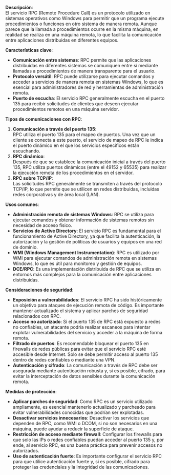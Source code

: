 **Descripción**:  
El servicio RPC (Remote Procedure Call) es un protocolo utilizado en sistemas operativos como Windows para permitir que un programa ejecute procedimientos o funciones en otro sistema de manera remota. Aunque parece que la llamada a procedimientos ocurre en la misma máquina, en realidad se realiza en una máquina remota, lo que facilita la comunicación entre aplicaciones distribuidas en diferentes equipos.

**Características clave**:
- **Comunicación entre sistemas**: RPC permite que las aplicaciones distribuidas en diferentes sistemas se comuniquen entre sí mediante llamadas a procedimientos de manera transparente para el usuario.
- **Protocolo versátil**: RPC puede utilizarse para ejecutar comandos y acceder a servicios de manera remota en sistemas Windows, lo que es esencial para administradores de red y herramientas de administración remota.
- **Puerto de escucha**: El servicio RPC generalmente escucha en el puerto 135 para recibir solicitudes de clientes que deseen ejecutar procedimientos remotos en una máquina servidor.

**Tipos de comunicaciones con RPC**:
1. **Comunicación a través del puerto 135**:  
    RPC utiliza el puerto 135 para el mapeo de puertos. Una vez que un cliente se conecta a este puerto, el servicio de mapeo de RPC le indica el puerto dinámico en el que los servicios específicos están escuchando.
2. **RPC dinámico**:  
    Después de que se establece la comunicación inicial a través del puerto 135, RPC utiliza puertos dinámicos (entre el 49152 y 65535) para realizar la ejecución remota de los procedimientos en el servidor.
3. **RPC sobre TCP/IP**:  
    Las solicitudes RPC generalmente se transmiten a través del protocolo TCP/IP, lo que permite que se utilicen en redes distribuidas, incluidas redes corporativas y de área local (LAN).

**Usos comunes**:
- **Administración remota de sistemas Windows**: RPC se utiliza para ejecutar comandos y obtener información de sistemas remotos sin necesidad de acceso físico.
- **Servicios de Active Directory**: El servicio RPC es fundamental para el funcionamiento de Active Directory, ya que facilita la autenticación, la autorización y la gestión de políticas de usuarios y equipos en una red de dominio.
- **WMI (Windows Management Instrumentation)**: RPC es utilizado por WMI para ejecutar comandos de administración remota en sistemas Windows, lo que es útil para monitoreo y gestión de equipos.
- **DCE/RPC**: Es una implementación distribuida de RPC que se utiliza en entornos más complejos para la comunicación entre aplicaciones distribuidas.

**Consideraciones de seguridad**:
- **Exposición a vulnerabilidades**: El servicio RPC ha sido históricamente un objetivo para ataques de ejecución remota de código. Es importante mantener actualizado el sistema y aplicar parches de seguridad relacionados con RPC.
- **Acceso no autorizado**: Si el puerto 135 de RPC está expuesto a redes no confiables, un atacante podría realizar escaneos para intentar explotar vulnerabilidades del servicio y acceder a la máquina de forma remota.
- **Filtrado de puertos**: Es recomendable bloquear el puerto 135 en firewalls de redes públicas para evitar que el servicio RPC esté accesible desde Internet. Solo se debe permitir acceso al puerto 135 dentro de redes confiables o mediante una VPN.
- **Autenticación y cifrado**: La comunicación a través de RPC debe ser asegurada mediante autenticación robusta y, si es posible, cifrado, para evitar la interceptación de datos sensibles durante la comunicación remota.

**Medidas de protección**:
- **Aplicar parches de seguridad**: Como RPC es un servicio utilizado ampliamente, es esencial mantenerlo actualizado y parcheado para evitar vulnerabilidades conocidas que podrían ser explotadas.
- **Desactivar servicios innecesarios**: Desactivar los servicios que dependen de RPC, como WMI o DCOM, si no son necesarios en una máquina, puede ayudar a reducir la superficie de ataque.
- **Restricción de acceso mediante firewall**: Configurar los firewalls para que solo las IPs o redes confiables puedan acceder al puerto 135 y, por ende, al servicio RPC, es una buena práctica para prevenir accesos no autorizados.
- **Uso de autenticación fuerte**: Es importante configurar el servicio RPC para que utilice autenticación fuerte y, si es posible, cifrado para proteger las credenciales y la integridad de las comunicaciones.
